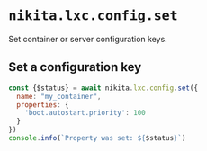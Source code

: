 
# `nikita.lxc.config.set`

Set container or server configuration keys.

## Set a configuration key

```js
const {$status} = await nikita.lxc.config.set({
  name: "my_container",
  properties: {
    'boot.autostart.priority': 100
  }
})
console.info(`Property was set: ${$status}`)
```
